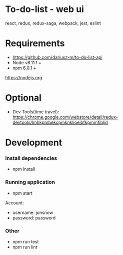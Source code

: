 # To-do-list - web ui
react, redux, redux-saga, webpack, jest, eslint
# Requirements
- https://github.com/dariusz-m/to-do-list-api
- Node v8.11.1 +
- npm 6.0.1 +

https://nodejs.org

# Optional
- Dev Tools(time travel): https://chrome.google.com/webstore/detail/redux-devtools/lmhkpmbekcpmknklioeibfkpmmfibljd

# Development
### Install dependencies
- npm install
### Running application
- npm start

Account:
- username: jonsnow
- password: password

### Other
- npm run test
- npm run lint

